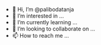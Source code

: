 - 👋 Hi, I’m @palibodatanja
- 👀 I’m interested in ...
- 🌱 I’m currently learning ...
- 💞️ I’m looking to collaborate on ...
- 📫 How to reach me ...

<!---
palibodatanja/palibodatanja is a ✨ special ✨ repository because its `README.md` (this file) appears on your GitHub profile.
You can click the Preview link to take a look at your changes.
--->
